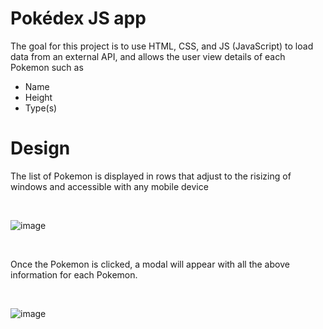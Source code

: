 # Pokédex JS app
The goal for this project is to use HTML, CSS, and JS (JavaScript) to load data from an external API, and allows the user view details of each Pokemon such as
* Name
* Height
* Type(s)

# Design
The list of Pokemon is displayed in rows that adjust to the risizing of windows and accessible with any mobile device

<br/>

![image](https://i.imgur.com/mt1bPBc.png)

<br/>

Once the Pokemon is clicked, a modal will appear with all the above information for each Pokemon.

<br/>

![image](https://i.imgur.com/G4014k7.png)